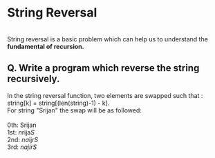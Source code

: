 <h1>String Reversal</h1>
<br>
String reversal is a basic problem which can help us to understand the <b> fundamental of recursion.</b>

<h2>Q. Write a program which reverse the string recursively.</h2>

In the string reversal function, two elements are swapped such that : string[k] = string[(len(string)-1) - k].
<br>
For string "Srijan" the swap will be as followed: <br> <br>
  0th: Srijan <br>
  1st: <i>n</i>rija<i>S</i> <br>
  2nd: <i>na</i>ij<i>rS</i> <br>
  3rd: <i>najirS</i>  <br>
